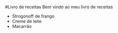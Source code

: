 #Livro de receitas 
Bem vindo ao meu livro de receitas 
- Strogonoff de frango 
- Creme de leite
- Macarrão

